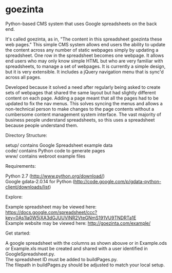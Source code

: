 goezinta
========

Python-based CMS system that uses Google spreadsheets on the back end.  

It's called goezinta, as in, "The content in this spreadsheet goezinta these web pages." This simple CMS system allows end users the ability to update the content across any number of static webpages simply by updating a spreadsheet. One row in the spreadsheet becomes one webpage. It allows end users who may only know simple HTML but who are very familiar with spreadsheets, to manage a set of webpages. It is currently a simple design, but it is very extensible. It includes a jQuery navigation menu that is sync'd across all pages.

Developed because it solved a need after regularly being asked to create sets of webpages that shared the same layout but had slightly different content on each page. Adding a page meant that all the pages had to be updated to fix the nav menus. This solves syncing the menus and allows a non-technical person to make changes to the page contents without a cumbersome content management system interface. The vast majority of business people understand spreadsheets, so this uses a spreadsheet because people understand them.

Directory Structure:

   setup/ contains Google Spreadsheet example data  
   code/ contains Python code to generate pages  
   www/ contains webroot example files

Requirements:

   Python 2.7 (http://www.python.org/download/)  
   Google gdata-2.0.14 for Python (http://code.google.com/p/gdata-python-client/downloads/list)

Explore:

   Example spreadsheet may be viewed here: https://docs.google.com/spreadsheet/ccc?key=0As1la0W5jXA3dGJUUVlNR2VteGNmS191VU9TNDRTa1E  
   Example website may be viewed here:  http://goezinta.com/example/

Get started:

   A google spreadsheet with the columns as shown abouve or in Example.ods or Example.xls must be created and shared with a user identified in GoogleSpreadsheet.py.  
   The spreadsheet ID must be added to buildPages.py.  
   The filepath in buildPages.py should be adjusted to match your local setup.


